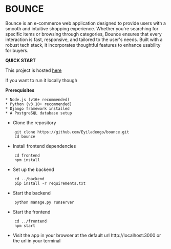 # **BOUNCE**

Bounce is an e-commerce web application designed to provide users with a smooth and intuitive shopping experience. Whether you're searching for specific items or browsing through categories, Bounce ensures that every interaction is fast, responsive, and tailored to the user's needs. Built with a robust tech stack, it incorporates thoughtful features to enhance usability for buyers.

**QUICK START**

This project is hosted [here](https://bouncehq.vercel.app/)

If you want to run it locally though

  **Prerequisites**

    * Node.js (v16+ recommended)
    * Python (v3.10+ recommended)
    * Django framework installed
    * A PostgreSQL database setup

* Clone the repository
```
    git clone https://github.com/Eyiladeogo/bounce.git
    cd bounce
```

* Install frontend dependencies
```
    cd frontend
    npm install
```

* Set up the backend
```
    cd ../backend
    pip install -r requirements.txt
```

* Start the backend
```
    python manage.py runserver
```

* Start the frontend
```
    cd ../frontend
    npm start
```

* Visit the app in your browser at the default url http://localhost:3000 or the url in your terminal
